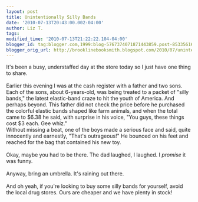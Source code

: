 ```yaml
---
layout: post
title: Unintentionally Silly Bands
date: '2010-07-13T20:43:00.002-04:00'
author: Liz T.
tags: 
modified_time: '2010-07-13T21:22:22.104-04:00'
blogger_id: tag:blogger.com,1999:blog-5767374071871443859.post-8533561601397160849
blogger_orig_url: http://brooklinebooksmith.blogspot.com/2010/07/unintentionally-silly-bands.html
---
```


It's been a busy, understaffed day at the store today so I just have one thing to share.<br /><br />Earlier this evening I was at the cash register with a father and two sons.  Each of the sons, about 6-years-old, was being treated to a packet of "silly bands," the latest elastic-band craze to hit the youth of America.  And perhaps beyond.  This father did not check the price before he purchased the colorful elastic bands shaped like farm animals, and when the total came to $6.38 he said, with surprise in his voice, "You guys, these things cost $3 each.  Gee <span id="SPELLING_ERROR_0" class="blsp-spelling-corrected">whiz</span>."<br />Without missing a beat, one of the boys made a serious face and said, quite innocently and earnestly, "That's outrageous!" He bounced on his feet and reached for the bag that contained his new toy. <br /><br />Okay, maybe you had to be there.  The dad laughed, I laughed.  I <em>promise</em> it was funny.<br /><br />Anyway, bring an umbrella.  It's raining out there. <br /><br />And oh yeah, if you're looking to buy some silly bands for yourself, avoid the local drug stores.  Ours are cheaper and we have plenty in stock!